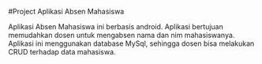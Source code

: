 #Project Aplikasi Absen Mahasiswa

Aplikasi Absen Mahasiswa ini berbasis android. Aplikasi bertujuan memudahkan dosen untuk mengabsen nama dan nim mahasiswanya.
Aplikasi ini menggunakan database MySql, sehingga dosen bisa melakukan CRUD terhadap data mahasiswa.
